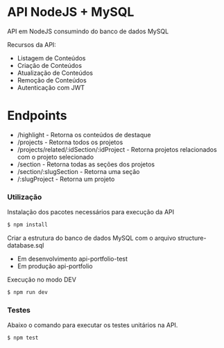 # API NodeJS + MySQL
API em NodeJS consumindo do banco de dados MySQL

Recursos da API:
  - Listagem de Conteúdos
  - Criação de Conteúdos
  - Atualização de Conteúdos
  - Remoção de Conteúdos
  - Autenticação com JWT

# Endpoints
  - /highlight - Retorna os conteúdos de destaque
  - /projects - Retorna todos os projetos
  - /projects/related/:idSection/:idProject - Retorna projetos relacionados com o projeto selecionado
  - /section - Retorna todas as seções dos projetos
  - /section/:slugSection - Retorna uma seção
  - /:slugProject - Retorna um projeto

### Utilização
Instalação dos pacotes necessários para execução da API

```sh
$ npm install
```

Criar a estrutura do banco de dados MySQL com o arquivo structure-database.sql
- Em desenvolvimento api-portfolio-test
- Em produção api-portfolio

Execução no modo DEV

```sh
$ npm run dev
```

### Testes
Abaixo o comando para executar os testes unitários na API.
```sh
$ npm test
```